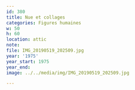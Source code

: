 ```yaml
---
id: 380
title: Nue et collages
categories: Figures humaines
w: 50
h: 60
location: attic
note:
file: IMG_20190519_202509.jpg
year: '1975'
year_start: 1975
year_end:
image: ../../media/img/IMG_20190519_202509.jpg

---
```

